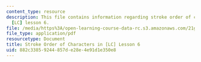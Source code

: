 ```yaml
---
content_type: resource
description: This file contains information regarding stroke order of characters in
  [LC] lesson 6.
file: /media/https%3A/open-learning-course-data-rc.s3.amazonaws.com/21g-107-chinese-i-streamlined-fall-2014/882c33859244857de28e4e91d1e350e8_MIT21G_107F14_Chars6_SO.pdf
file_type: application/pdf
resourcetype: Document
title: Stroke Order of Characters in [LC] Lesson 6
uid: 882c3385-9244-857d-e28e-4e91d1e350e8
---
```


